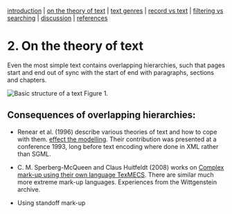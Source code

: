[introduction](01_introduction.md) | [on the theory of text](02_theory_of_text.md) | [text genres](03_letter.md) | [record vs text](04_records_vs_text.md) | [filtering vs searching](05_filtering_vs_searching.md) | [discussion](06_discussion.md) | [references](07_references.md)

# 2. On the theory of text

Even the most simple text contains overlapping hierarchies, such that pages start and end out of sync with the start of end with paragraphs, sections and chapters.

![Basic structure of a text](https://rawgit.com/Det-Kongelige-Bibliotek/on_the_indexing_of_text/master/book.svg) Figure 1. 

## Consequences of overlapping hierarchies:

- Renear et al. (1996) describe various theories of text and how to cope with them.
[effect the modelling](http://cds.library.brown.edu/resources/stg/monographs/ohco.html).
Their contribution was presented at a conference 1993, long before text encoding where done in XML rather than SGML.


- C. M. Sperberg-McQueen and Claus Huitfeldt (2008) works on [Complex
mark-up using their own language TexMECS](http://www.balisage.net/Proceedings/vol1/html/Sperberg-McQueen01/BalisageVol1-Sperberg-McQueen01.html).
There are similar much more extreme mark-up languages. Experiences from the Wittgenstein archive.

- Using standoff mark-up










